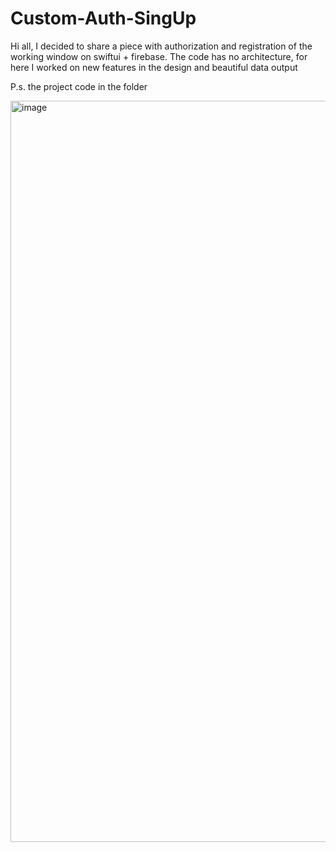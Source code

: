 # Custom-Auth-SingUp

Hi all, I decided to share a piece with authorization and registration of the working window on swiftui + firebase. The code has no architecture, for here I worked on new features in the design and beautiful data output

P.s. the project code in the folder

<img width="1186" alt="image" src="https://user-images.githubusercontent.com/107930591/193571282-c88027b3-0aaf-4006-aaa5-cc77beed53a6.png">
